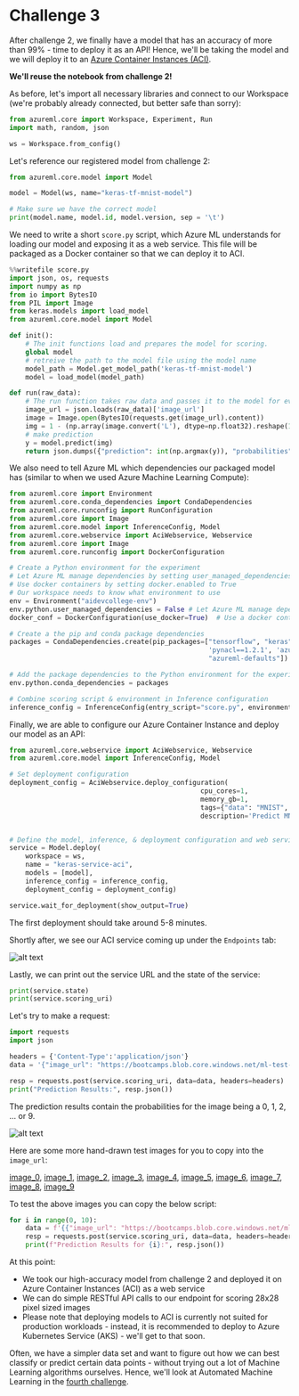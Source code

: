 # Challenge 3

After challenge 2, we finally have a model that has an accuracy of more than 99% - time to deploy it as an API!
Hence, we'll be taking the model and we will deploy it to an [Azure Container Instances (ACI)](https://azure.microsoft.com/en-us/services/container-instances/).

**We'll reuse the notebook from challenge 2!**

As before, let's import all necessary libraries and connect to our Workspace (we're probably already connected, but better safe than sorry):

```python
from azureml.core import Workspace, Experiment, Run
import math, random, json

ws = Workspace.from_config()
```

Let's reference our registered model from challenge 2:

```python
from azureml.core.model import Model

model = Model(ws, name="keras-tf-mnist-model")

# Make sure we have the correct model
print(model.name, model.id, model.version, sep = '\t')
```

We need to write a short `score.py` script, which Azure ML understands for loading our model and exposing it as a web service. This file will be packaged as a Docker container so that we can deploy it to ACI.

```python
%%writefile score.py
import json, os, requests
import numpy as np
from io import BytesIO
from PIL import Image
from keras.models import load_model
from azureml.core.model import Model

def init():
    # The init functions load and prepares the model for scoring.
    global model
    # retreive the path to the model file using the model name
    model_path = Model.get_model_path('keras-tf-mnist-model')
    model = load_model(model_path)

def run(raw_data):
    # The run function takes raw data and passes it to the model for evaluation.
    image_url = json.loads(raw_data)['image_url']    
    image = Image.open(BytesIO(requests.get(image_url).content))
    img = 1 - (np.array(image.convert('L'), dtype=np.float32).reshape(1, 28, 28, 1) / 255.0)
    # make prediction
    y = model.predict(img)
    return json.dumps({"prediction": int(np.argmax(y)), "probabilities": y.tolist()})
```

We also need to tell Azure ML which dependencies our packaged model has (similar to when we used Azure Machine Learning Compute):

```python
from azureml.core import Environment
from azureml.core.conda_dependencies import CondaDependencies
from azureml.core.runconfig import RunConfiguration
from azureml.core import Image
from azureml.core.model import InferenceConfig, Model
from azureml.core.webservice import AciWebservice, Webservice
from azureml.core import Image
from azureml.core.runconfig import DockerConfiguration

# Create a Python environment for the experiment
# Let Azure ML manage dependencies by setting user_managed_dependencies to False
# Use docker containers by setting docker.enabled to True
# Our workspace needs to know what environment to use
env = Environment("aidevcollege-env")
env.python.user_managed_dependencies = False # Let Azure ML manage dependencies
docker_conf = DockerConfiguration(use_docker=True)  # Use a docker container

# Create a the pip and conda package dependencies
packages = CondaDependencies.create(pip_packages=["tensorflow", "keras", "astor", 'azureml-sdk', 
                                                  'pynacl==1.2.1', 'azureml-dataprep', "pillow==5.3.0",
                                                  "azureml-defaults"])

# Add the package dependencies to the Python environment for the experiment
env.python.conda_dependencies = packages

# Combine scoring script & environment in Inference configuration
inference_config = InferenceConfig(entry_script="score.py", environment=env)

```

Finally, we are able to configure our Azure Container Instance and deploy our model as an API:

```python
from azureml.core.webservice import AciWebservice, Webservice
from azureml.core.model import InferenceConfig, Model

# Set deployment configuration
deployment_config = AciWebservice.deploy_configuration(
                                                cpu_cores=1, 
                                                memory_gb=1, 
                                                tags={"data": "MNIST",  "method" : "keras-tf"}, 
                                                description='Predict MNIST with Keras and TensorFlow')


# Define the model, inference, & deployment configuration and web service name and location to deploy
service = Model.deploy(
    workspace = ws,
    name = "keras-service-aci",
    models = [model],
    inference_config = inference_config,
    deployment_config = deployment_config)

service.wait_for_deployment(show_output=True)
```

The first deployment should take around 5-8 minutes.

Shortly after, we see our ACI service coming up under the `Endpoints` tab:

![alt text](../images/kerasacideploy.png "Our ACI is deploying")

Lastly, we can print out the service URL and the state of the service:

```python
print(service.state)
print(service.scoring_uri)
```

Let's try to make a request:

```python
import requests
import json

headers = {'Content-Type':'application/json'}
data = '{"image_url": "https://bootcamps.blob.core.windows.net/ml-test-images/4.png"}'

resp = requests.post(service.scoring_uri, data=data, headers=headers)
print("Prediction Results:", resp.json())
```

The prediction results contain the probabilities for the image being a 0, 1, 2, ... or 9.

![alt text](../images/03-api_results.png "Our prediction results")

Here are some more hand-drawn test images for you to copy into the `image_url`: <br>

[image_0](https://bootcamps.blob.core.windows.net/ml-test-images/0.png), 
[image_1](https://bootcamps.blob.core.windows.net/ml-test-images/1.png), 
[image_2](https://bootcamps.blob.core.windows.net/ml-test-images/2.png), 
[image_3](https://bootcamps.blob.core.windows.net/ml-test-images/3.png), 
[image_4](https://bootcamps.blob.core.windows.net/ml-test-images/4.png), 
[image_5](https://bootcamps.blob.core.windows.net/ml-test-images/5.png), 
[image_6](https://bootcamps.blob.core.windows.net/ml-test-images/6.png), 
[image_7](https://bootcamps.blob.core.windows.net/ml-test-images/7.png), 
[image_8](https://bootcamps.blob.core.windows.net/ml-test-images/8.png), 
[image_9](https://bootcamps.blob.core.windows.net/ml-test-images/9.png) <br>

To test the above images you can copy the below script:
```python
for i in range(0, 10):
    data = f'{{"image_url": "https://bootcamps.blob.core.windows.net/ml-test-images/{i}.png"}}'
    resp = requests.post(service.scoring_uri, data=data, headers=headers)
    print(f"Prediction Results for {i}:", resp.json())
```

At this point:

* We took our high-accuracy model from challenge 2 and deployed it on Azure Container Instances (ACI) as a web service
* We can do simple RESTful API calls to our endpoint for scoring 28x28 pixel sized images
* Please note that deploying models to ACI is currently not suited for production workloads - instead, it is recommended to deploy to Azure Kubernetes Service (AKS) - we'll get to that soon.

Often, we have a simpler data set and want to figure out how we can best classify or predict certain data points - without trying out a lot of Machine Learning algorithms ourselves. Hence, we'll look at Automated Machine Learning in the [fourth challenge](challenge_04.md).
